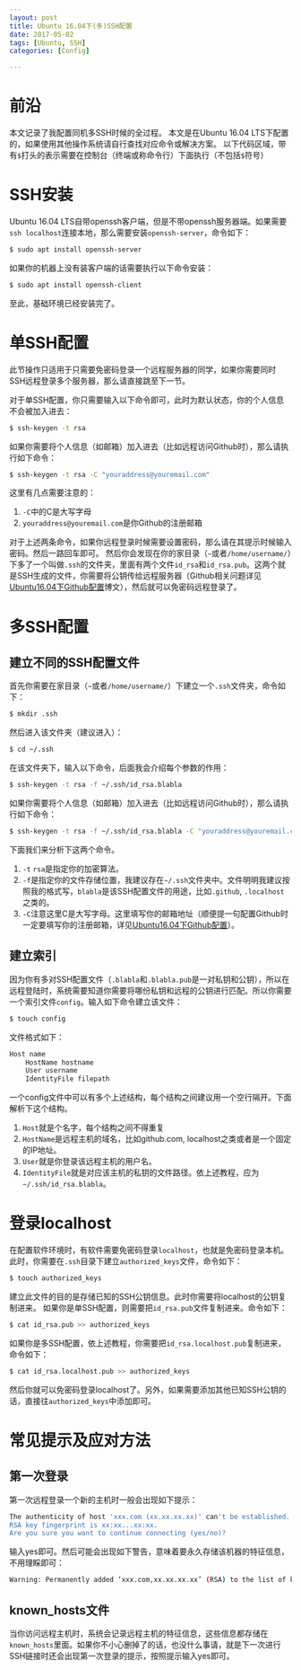```yaml
---
layout: post
title: Ubuntu 16.04下(多)SSH配置
date: 2017-05-02
tags: [Ubuntu, SSH]
categories: [Config]

---
```


# 前沿

本文记录了我配置同机多SSH时候的全过程。
本文是在Ubuntu 16.04 LTS下配置的，如果使用其他操作系统请自行查找对应命令或解决方案。
以下代码区域，带有`$`打头的表示需要在控制台（终端或称命令行）下面执行（不包括`$`符号）

# SSH安装

Ubuntu 16.04 LTS自带openssh客户端，但是不带openssh服务器端。如果需要`ssh localhost`连接本地，那么需要安装`openssh-server`，命令如下：
``` bash
$ sudo apt install openssh-server
```
如果你的机器上没有装客户端的话需要执行以下命令安装：
``` bash
$ sudo apt install openssh-client
```
至此，基础环境已经安装完了。

# 单SSH配置

此节操作只适用于只需要免密码登录一个远程服务器的同学，如果你需要同时SSH远程登录多个服务器，那么请直接跳至下一节。

对于单SSH配置，你只需要输入以下命令即可，此时为默认状态，你的个人信息不会被加入进去：
``` bash
$ ssh-keygen -t rsa
```
如果你需要将个人信息（如邮箱）加入进去（比如远程访问Github时），那么请执行如下命令：
``` bash
$ ssh-keygen -t rsa -C "youraddress@youremail.com"
```
这里有几点需要注意的：
1. `-C`中的C是大写字母
2. `youraddress@youremail.com`是你Github的注册邮箱

对于上述两条命令，如果你远程登录时候需要设置密码，那么请在其提示时候输入密码。然后一路回车即可。 然后你会发现在你的家目录（`~`或者`/home/username/`）下多了一个叫做`.ssh`的文件夹，里面有两个文件`id_rsa`和`id_rsa.pub`。这两个就是SSH生成的文件，你需要将公钥传给远程服务器（Github相关问题详见[Ubuntu16.04下Github配置](/2017/05/01/Ubuntu-Github-config)博文），然后就可以免密码远程登录了。

# 多SSH配置

## 建立不同的SSH配置文件

首先你需要在家目录（`~`或者`/home/username/`）下建立一个`.ssh`文件夹，命令如下：
``` bash
$ mkdir .ssh
```
然后进入该文件夹（建议进入）：
``` bash
$ cd ~/.ssh
```
在该文件夹下，输入以下命令，后面我会介绍每个参数的作用：
``` bash
$ ssh-keygen -t rsa -f ~/.ssh/id_rsa.blabla
```
如果你需要将个人信息（如邮箱）加入进去（比如远程访问Github时），那么请执行如下命令：
``` bash
$ ssh-keygen -t rsa -f ~/.ssh/id_rsa.blabla -C "youraddress@youremail.com"
```
下面我们来分析下这两个命令。
1. `-t` `rsa`是指定你的加密算法。
2. `-f`是指定你的文件存储位置，我建议存在`~/.ssh`文件夹中。文件明明我建议按照我的格式写，`blabla`是该SSH配置文件的用途，比如`.github`, `.localhost`之类的。
3. `-C`注意这里C是大写字母。这里填写你的邮箱地址（顺便提一句配置Github时一定要填写你的注册邮箱，详见[Ubuntu16.04下Github配置](/2017/05/01/Ubuntu-Github-config)）。

## 建立索引

因为你有多对SSH配置文件（`.blabla`和`.blabla.pub`是一对私钥和公钥），所以在远程登陆时，系统需要知道你需要将哪份私钥和远程的公钥进行匹配。所以你需要一个索引文件`config`。输入如下命令建立该文件：
``` bash
$ touch config
```
文件格式如下：
``` bash
Host name
    HostName hostname
    User username
    IdentityFile filepath
```
一个config文件中可以有多个上述结构，每个结构之间建议用一个空行隔开。下面解析下这个结构。
1. `Host`就是个名字，每个结构之间不得重复
2. `HostName`是远程主机的域名，比如github.com, localhost之类或者是一个固定的IP地址。
3. `User`就是你登录该远程主机的用户名。
4. `IdentityFile`就是对应该主机的私钥的文件路径。依上述教程，应为`~/.ssh/id_rsa.blabla`。

# 登录localhost

在配置软件环境时，有软件需要免密码登录`localhost`，也就是免密码登录本机。此时，你需要在`.ssh`目录下建立`authorized_keys`文件，命令如下：
``` bash
$ touch authorized_keys
```
建立此文件的目的是存储已知的SSH公钥信息。此时你需要将localhost的公钥复制进来。
如果你是单SSH配置，则需要把`id_rsa.pub`文件复制进来。命令如下：
``` bash
$ cat id_rsa.pub >> authorized_keys
```
如果你是多SSH配置，依上述教程，你需要把`id_rsa.localhost.pub`复制进来，命令如下：
``` bash
$ cat id_rsa.localhost.pub >> authorized_keys
```
然后你就可以免密码登录localhost了。另外，如果需要添加其他已知SSH公钥的话，直接往`authorized_keys`中添加即可。

# 常见提示及应对方法

## 第一次登录

第一次远程登录一个新的主机时一般会出现如下提示：
``` bash
The authenticity of host 'xxx.com (xx.xx.xx.xx)' can't be established.
RSA key fingerprint is xx:xx...xx:xx.
Are you sure you want to continue connecting (yes/no)?
```
输入yes即可。然后可能会出现如下警告，意味着要永久存储该机器的特征信息，不用理睬即可：
``` bash
Warning: Permanently added ‘xxx.com,xx.xx.xx.xx’ (RSA) to the list of known hosts.
```

## known\_hosts文件

当你访问远程主机时，系统会记录远程主机的特征信息，这些信息都存储在`known_hosts`里面。如果你不小心删掉了的话，也没什么事请，就是下一次进行SSH链接时还会出现第一次登录的提示，按照提示输入yes即可。
